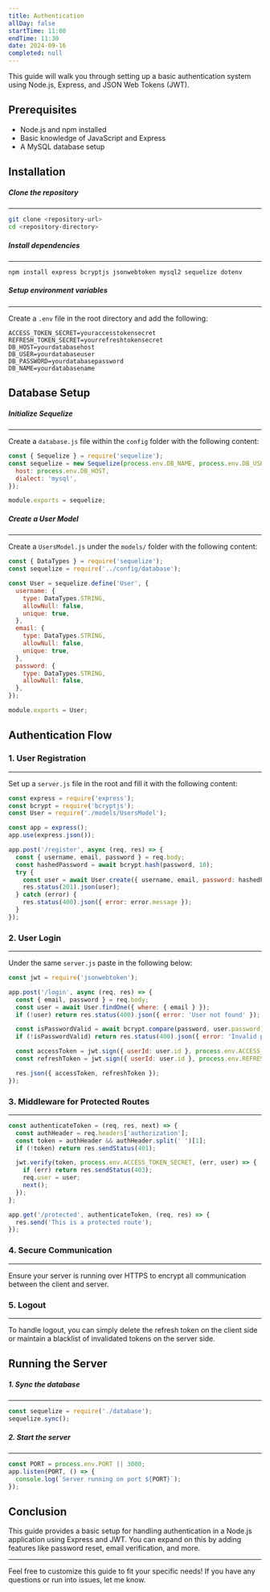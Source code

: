 ```yaml
---
title: Authentication
allDay: false
startTime: 11:00
endTime: 11:30
date: 2024-09-16
completed: null
---
```


This guide will walk you through setting up a basic authentication system using Node.js, Express, and JSON Web Tokens (JWT).

## **Prerequisites**

- Node.js and npm installed
- Basic knowledge of JavaScript and Express
- A MySQL database setup

## **Installation**

##### Clone the repository
---
```bash
git clone <repository-url>
cd <repository-directory>
```

##### Install dependencies
---
```bash
npm install express bcryptjs jsonwebtoken mysql2 sequelize dotenv
```

##### Setup environment variables
---
Create a `.env` file in the root directory and add the following:
```
ACCESS_TOKEN_SECRET=youraccesstokensecret
REFRESH_TOKEN_SECRET=yourrefreshtokensecret
DB_HOST=yourdatabasehost
DB_USER=yourdatabaseuser
DB_PASSWORD=yourdatabasepassword
DB_NAME=yourdatabasename
```

## **Database Setup**
##### Initialize Sequelize
---

Create a `database.js` file within the `config` folder with the following content:

```javascript
const { Sequelize } = require('sequelize');
const sequelize = new Sequelize(process.env.DB_NAME, process.env.DB_USER, process.env.DB_PASSWORD, {
  host: process.env.DB_HOST,
  dialect: 'mysql',
});

module.exports = sequelize;
```

##### Create a User Model
---

Create a `UsersModel.js` under the `models/` folder with the following content: 

```javascript
const { DataTypes } = require('sequelize');
const sequelize = require('../config/database');

const User = sequelize.define('User', {
  username: {
    type: DataTypes.STRING,
    allowNull: false,
    unique: true,
  },
  email: {
    type: DataTypes.STRING,
    allowNull: false,
    unique: true,
  },
  password: {
    type: DataTypes.STRING,
    allowNull: false,
  },
});

module.exports = User;
```

## **Authentication Flow**

### 1. User Registration
---

Set up a `server.js` file in the root and fill it with the following content:

```javascript
const express = require('express');
const bcrypt = require('bcryptjs');
const User = require('./models/UsersModel');

const app = express();
app.use(express.json());

app.post('/register', async (req, res) => {
  const { username, email, password } = req.body;
  const hashedPassword = await bcrypt.hash(password, 10);
  try {
    const user = await User.create({ username, email, password: hashedPassword });
    res.status(201).json(user);
  } catch (error) {
    res.status(400).json({ error: error.message });
  }
});
```

### 2. User Login
---
 
Under the same `server.js` paste in the following below:

```javascript
const jwt = require('jsonwebtoken');

app.post('/login', async (req, res) => {
  const { email, password } = req.body;
  const user = await User.findOne({ where: { email } });
  if (!user) return res.status(400).json({ error: 'User not found' });

  const isPasswordValid = await bcrypt.compare(password, user.password);
  if (!isPasswordValid) return res.status(400).json({ error: 'Invalid password' });

  const accessToken = jwt.sign({ userId: user.id }, process.env.ACCESS_TOKEN_SECRET, { expiresIn: '15m' });
  const refreshToken = jwt.sign({ userId: user.id }, process.env.REFRESH_TOKEN_SECRET, { expiresIn: '7d' });

  res.json({ accessToken, refreshToken });
});
```

### 3. Middleware for Protected Routes
---
```javascript
const authenticateToken = (req, res, next) => {
  const authHeader = req.headers['authorization'];
  const token = authHeader && authHeader.split(' ')[1];
  if (!token) return res.sendStatus(401);

  jwt.verify(token, process.env.ACCESS_TOKEN_SECRET, (err, user) => {
    if (err) return res.sendStatus(403);
    req.user = user;
    next();
  });
};

app.get('/protected', authenticateToken, (req, res) => {
  res.send('This is a protected route');
});

```

### 4. Secure Communication
---
Ensure your server is running over HTTPS to encrypt all communication between the client and server.

### 5. Logout
---
To handle logout, you can simply delete the refresh token on the client side or maintain a blacklist of invalidated tokens on the server side.


## Running the Server
##### 1. Sync the database
---
```javascript
const sequelize = require('./database');
sequelize.sync();
```

##### 2. Start the server
---
```javascript
const PORT = process.env.PORT || 3000;
app.listen(PORT, () => {
  console.log(`Server running on port ${PORT}`);
});
```


## Conclusion

This guide provides a basic setup for handling authentication in a Node.js application using Express and JWT. You can expand on this by adding features like password reset, email verification, and more.

---

Feel free to customize this guide to fit your specific needs! If you have any questions or run into issues, let me know.